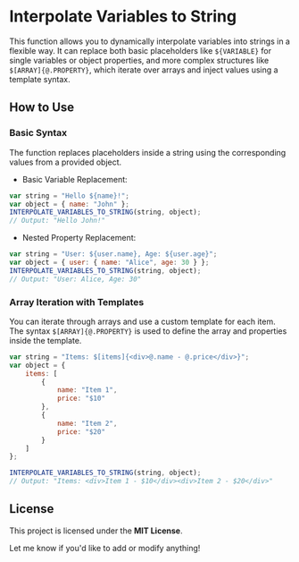 # Interpolate Variables to String

This function allows you to dynamically interpolate variables into strings in a flexible way. It can replace both basic placeholders like `${VARIABLE}` for single variables or object properties, and more complex structures like `$[ARRAY]{@.PROPERTY}`, which iterate over arrays and inject values using a template syntax.

## How to Use

### Basic Syntax

The function replaces placeholders inside a string using the corresponding values from a provided object.

* Basic Variable Replacement:
```js
var string = "Hello ${name}!";
var object = { name: "John" };
INTERPOLATE_VARIABLES_TO_STRING(string, object); 
// Output: "Hello John!"
```

* Nested Property Replacement:
```js
var string = "User: ${user.name}, Age: ${user.age}";
var object = { user: { name: "Alice", age: 30 } };
INTERPOLATE_VARIABLES_TO_STRING(string, object);
// Output: "User: Alice, Age: 30"
```

### Array Iteration with Templates

You can iterate through arrays and use a custom template for each item. The syntax `$[ARRAY]{@.PROPERTY}` is used to define the array and properties inside the template.

```js
var string = "Items: $[items]{<div>@.name - @.price</div>}";
var object = {
	items: [
		{
			name: "Item 1",
			price: "$10"
		},
		{
			name: "Item 2",
			price: "$20"
		}
	]
};

INTERPOLATE_VARIABLES_TO_STRING(string, object);
// Output: "Items: <div>Item 1 - $10</div><div>Item 2 - $20</div>"
```

## License

This project is licensed under the **MIT License**.

Let me know if you'd like to add or modify anything!
